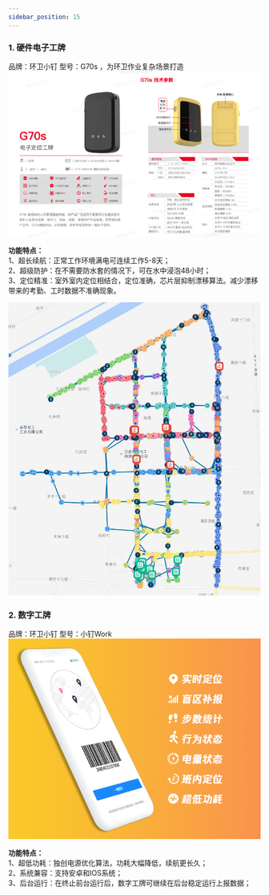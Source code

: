```yaml
---
sidebar_position: 15
---
```

### 1. 硬件电子工牌 
品牌：环卫小钉   型号：G70s ，为环卫作业复杂场景打造
![alt text](image.png)

**功能特点：**  
1、超长续航：正常工作环境满电可连续工作5-8天；  
2、超级防护：在不需要防水套的情况下，可在水中浸泡48小时；  
3、定位精准：室外室内定位相结合，定位准确，芯片层抑制漂移算法。减少漂移带来的考勤、工时数据不准确现象。  

![alt text](image-1.png)
### 2. 数字工牌
品牌：环卫小钉   型号：小钉Work
![alt text](image-2.png)

**功能特点：**    
1、超低功耗：独创电源优化算法，功耗大幅降低，续航更长久；  
2、系统兼容：支持安卓和IOS系统；  
3、后台运行：在终止前台运行后，数字工牌可继续在后台稳定运行上报数据；  